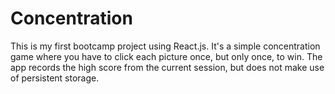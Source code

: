 # Concentration

This is my first bootcamp project using React.js. It's a simple concentration game where you have to click each picture once, but only once, to win. The app records the high score from the current session, but does not make use of persistent storage.

